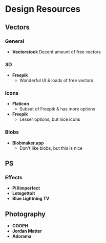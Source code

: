 # Design Resources

## Vectors

### General
* **Vectorstock** 
Decent amount of free vectors
  
### 3D
* **Freepik** 
  - Wonderful UI & loads of free vectors
  
### Icons
* **Flaticon** 
  - Subset of Freepik & has more options 
* **Freepik** 
  - Lesser options, but nice icons
  
### Blobs
* **Blobmaker.app** 
  - Don't like blobs, but this is nice

## PS

  ### Effects 
* **PiXimperfect**
* **Letsgettoit**
* **Blue Lightning TV**


## Photography
* **COOPH**
* **Jordan Matter**
* **Adorama**
  
